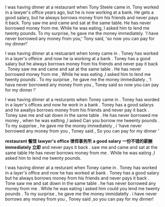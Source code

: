 I was having dinner at a restaurant when Tony Steele came in. Tony worked in a lawyer's office years ago, but he is now working at a bank. He gets a good salary, but he always borrows money from his friends and never pays it back. Tony saw me and came and sat at the same table. He has never borrowed money from me. While he was eating, I asked him to lend me twenty pounds. To my surprise, he gave me the money immediately. 'I have never borrowed any money from you,' Tony said, 'so now you can pay for my dinner!'

































I was having dinner at a restuarant when toney came in . Toney has worked in a layer's offeice .and now he ia working at a bank . Toney has a good salary but he always borrows money from his friends and never pay it back . Toney saw me and came and sat at the same table . He has never borrowed money from me , While he was eating ,I asked him to lend me twenty pounds . To my surprise , he gave me the money immediately , 'I hava never borrowed any money from you , Toney said so now you can pay for my dinner !'












































I was having dinner at a resturants when Toney came in .
 Toney has worded in a layer's offices and now he work in a bank .
  Toney has a good salarys and he awallys borrows money from his friends and never pay it back .
   Toney saw me and sat down in the same table .
    He has never borrowed me money , 
    when he was eatting ,I asked Can you borrow me tweenty pounds . 
    To my supprise , he gave me the money immediately ,
     i 'have never borrowed any money from you , Toney said , So you can pay for my dinner '




**restaurant 餐馆**
  **lawyer's office 律师事务所**
  **a good salary 一份不错的薪酬**
  **immediately 立即**
  and never pays it back .
  saw me and came and sat at the same table
  He has never borrows money from me .
  While he was eating ,I asked him to lend me twenty pounds.
  

I was having dinner at a resturant when Toney came in . Toney has worked in a layer's office and now he has worked at bank . Toney has a good salary but he always borrows money from his friends and never pays it back . Tone saw me and sat down in the same table . he has never borrowed any money from me . While he was eating i asked him could you lend me twenty pounds . To my surprise , he gave me the money immidatelly .  i have never borrows any money from you , Toney said ,so you can pay for my dinner! 
































                                  















